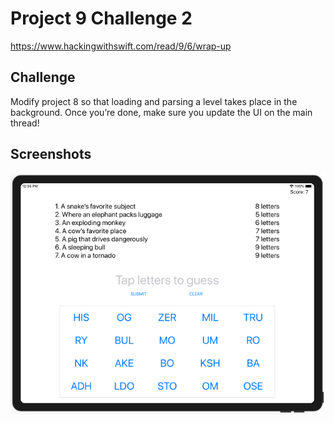 # Project 9 Challenge 2

https://www.hackingwithswift.com/read/9/6/wrap-up

## Challenge

Modify project 8 so that loading and parsing a level takes place in the background. Once you’re done, make sure you update the UI on the main thread!

## Screenshots

![screenshot1](screenshots/screen01.png)
